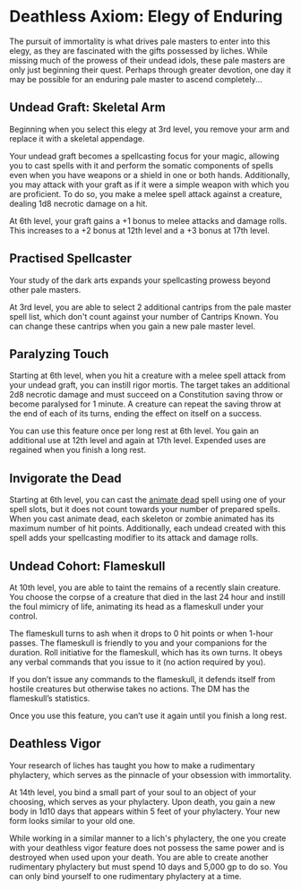 # Deathless Axiom: Elegy of Enduring
The pursuit of immortality is what drives pale masters to enter into this elegy, as they are fascinated with the gifts possessed by liches. While missing much of the prowess of their undead idols, these pale masters are only just beginning their quest. Perhaps through greater devotion, one day it may be possible for an enduring pale master to ascend completely...

## Undead Graft: Skeletal Arm
Beginning when you select this elegy at 3rd level, you remove your arm and replace it with a skeletal appendage. 

Your undead graft becomes a spellcasting focus for your magic, allowing you to cast spells with it and perform the somatic components of spells even when you have weapons or a shield in one or both hands. Additionally, you may attack with your graft as if it were a simple weapon with which you are proficient. To do so, you make a melee spell attack against a creature, dealing 1d8 necrotic damage on a hit.

At 6th level, your graft gains a +1 bonus to melee attacks and damage rolls. This increases to a +2 bonus at 12th level and a +3 bonus at 17th level.

## Practised Spellcaster
Your study of the dark arts expands your spellcasting prowess beyond other pale masters.

At 3rd level, you are able to select 2 additional cantrips from the pale master spell list, which don't count against your number of Cantrips Known. You can change these cantrips when you gain a new pale master level.

## Paralyzing Touch
Starting at 6th level, when you hit a creature with a melee spell attack from your undead graft, you can instill rigor mortis. The target takes an additional 2d8 necrotic damage and must succeed on a Constitution saving throw or become paralysed for 1 minute. A creature can repeat the saving throw at the end of each of its turns, ending the effect on itself on a success.

You can use this feature once per long rest at 6th level. You gain an additional use at 12th level and again at 17th level. Expended uses are regained when you finish a long rest.

## Invigorate the Dead
Starting at 6th level, you can cast the [animate dead](/Magic/Spells/animate-dead.md) spell using one of your spell slots, but it does not count towards your number of prepared spells. When you cast animate dead, each skeleton or zombie animated has its maximum number of hit points. Additionally, each undead created with this spell adds your spellcasting modifier to its attack and damage rolls.

## Undead Cohort: Flameskull
At 10th level, you are able to taint the remains of a recently slain creature. You choose the corpse of a creature that died in the last 24 hour and instill the foul mimicry of life, animating its head as a flameskull under your control. 

The flameskull turns to ash when it drops to 0 hit points or when 1-hour passes. The flameskull is friendly to you and your companions for the duration. Roll initiative for the flameskull, which has its own turns. It obeys any verbal commands that you issue to it (no action required by you).

If you don’t issue any commands to the flameskull, it defends itself from hostile creatures but otherwise takes no actions. The DM has the flameskull’s statistics.

Once you use this feature, you can’t use it again until you finish a long rest.

## Deathless Vigor
Your research of liches has taught you how to make a rudimentary phylactery, which serves as the pinnacle of your obsession with immortality.

At 14th level, you bind a small part of your soul to an object of your choosing, which serves as your phylactery. Upon death, you gain a new body in 1d10 days that appears within 5 feet of your phylactery. Your new form looks similar to your old one.

While working in a similar manner to a lich's phylactery, the one you create with your deathless vigor feature does not possess the same power and is destroyed when used upon your death. You are able to create another rudimentary phylactery but must spend 10 days and 5,000 gp to do so. You can only bind yourself to one rudimentary phylactery at a time.
